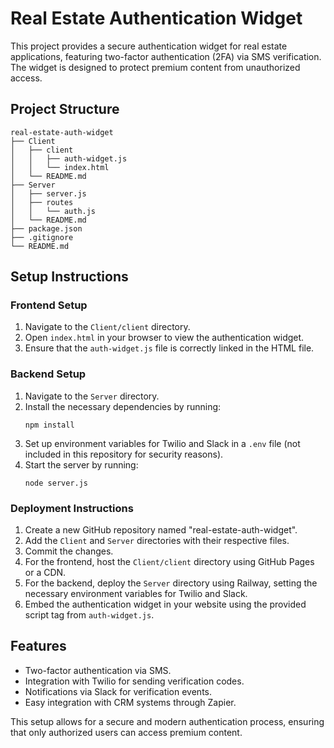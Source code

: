 # Real Estate Authentication Widget

This project provides a secure authentication widget for real estate applications, featuring two-factor authentication (2FA) via SMS verification. The widget is designed to protect premium content from unauthorized access.

## Project Structure

```
real-estate-auth-widget
├── Client
│   ├── client
│   │   ├── auth-widget.js
│   │   └── index.html
│   └── README.md
├── Server
│   ├── server.js
│   ├── routes
│   │   └── auth.js
│   └── README.md
├── package.json
├── .gitignore
└── README.md
```

## Setup Instructions

### Frontend Setup

1. Navigate to the `Client/client` directory.
2. Open `index.html` in your browser to view the authentication widget.
3. Ensure that the `auth-widget.js` file is correctly linked in the HTML file.

### Backend Setup

1. Navigate to the `Server` directory.
2. Install the necessary dependencies by running:
   ```
   npm install
   ```
3. Set up environment variables for Twilio and Slack in a `.env` file (not included in this repository for security reasons).
4. Start the server by running:
   ```
   node server.js
   ```

### Deployment Instructions

1. Create a new GitHub repository named "real-estate-auth-widget".
2. Add the `Client` and `Server` directories with their respective files.
3. Commit the changes.
4. For the frontend, host the `Client/client` directory using GitHub Pages or a CDN.
5. For the backend, deploy the `Server` directory using Railway, setting the necessary environment variables for Twilio and Slack.
6. Embed the authentication widget in your website using the provided script tag from `auth-widget.js`.

## Features

- Two-factor authentication via SMS.
- Integration with Twilio for sending verification codes.
- Notifications via Slack for verification events.
- Easy integration with CRM systems through Zapier.

This setup allows for a secure and modern authentication process, ensuring that only authorized users can access premium content.